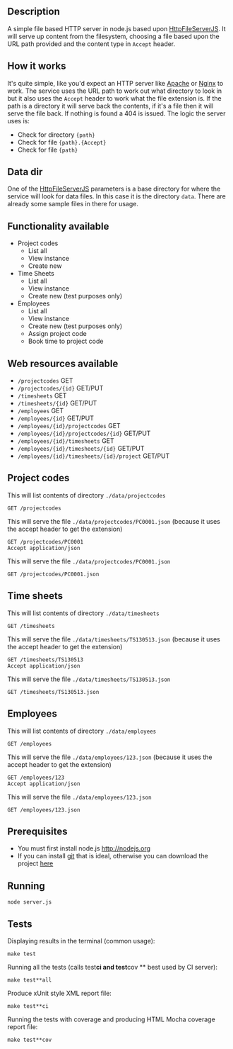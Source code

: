 ## Description

A simple file based HTTP server in node.js based upon [HttpFileServerJS](https://github.com/BoyCook/HttpFileServerJS).
It will serve up content from the filesystem, choosing a file based upon the URL path provided and the content type in `Accept` header.

## How it works

It's quite simple, like you'd expect an HTTP server like [Apache](http://httpd.apache.org) or [Nginx](http://nginx.org) to work.
The service uses the URL path to work out what directory to look in but it also uses the `Accept` header to work what the file extension is.
If the path is a directory it will serve back the contents, if it's a file then it will serve the file back.
If nothing is found a 404 is issued. The logic the server uses is:

* Check for directory `{path}`
* Check for file `{path}.{Accept}`
* Check for file `{path}`

## Data dir

One of the [HttpFileServerJS](https://github.com/BoyCook/HttpFileServerJS) parameters is a base directory for where the
service will look for data files. In this case it is the directory `data`. There are already some sample files in there for usage.

## Functionality available

* Project codes
    * List all
    * View instance
    * Create new
* Time Sheets
    * List all
    * View instance
    * Create new (test purposes only)
* Employees
    * List all
    * View instance
    * Create new (test purposes only)
    * Assign project code
    * Book time to project code

##  Web resources available

* `/projectcodes` GET
* `/projectcodes/{id}` GET/PUT
* `/timesheets` GET
* `/timesheets/{id}` GET/PUT
* `/employees` GET
* `/employees/{id}` GET/PUT
* `/employees/{id}/projectcodes` GET
* `/employees/{id}/projectcodes/{id}` GET/PUT
* `/employees/{id}/timesheets` GET
* `/employees/{id}/timesheets/{id}` GET/PUT
* `/employees/{id}/timesheets/{id}/project` GET/PUT

## Project codes

This will list contents of directory `./data/projectcodes`

    GET /projectcodes

This will serve the file `./data/projectcodes/PC0001.json` (because it uses the accept header to get the extension)

    GET /projectcodes/PC0001
    Accept application/json

This will serve the file `./data/projectcodes/PC0001.json`

    GET /projectcodes/PC0001.json

## Time sheets

This will list contents of directory `./data/timesheets`

    GET /timesheets

This will serve the file `./data/timesheets/TS130513.json` (because it uses the accept header to get the extension)

    GET /timesheets/TS130513
    Accept application/json

This will serve the file `./data/timesheets/TS130513.json`

    GET /timesheets/TS130513.json

## Employees

This will list contents of directory `./data/employees`

    GET /employees

This will serve the file `./data/employees/123.json` (because it uses the accept header to get the extension)

    GET /employees/123
    Accept application/json

This will serve the file `./data/employees/123.json`

    GET /employees/123.json

## Prerequisites

* You must first install node.js http://nodejs.org
* If you can install [git](http://git**scm.com) that is ideal, otherwise you can download the project [here](https://github.com/BoyCook/ProjectCodesStub/archive/master.zip)

## Running

    node server.js

## Tests

Displaying results in the terminal (common usage):

    make test

Running all the tests (calls test**ci and test**cov ** best used by CI server):

    make test**all

Produce xUnit style XML report file:

    make test**ci

Running the tests with coverage and producing HTML Mocha coverage report file:

    make test**cov
